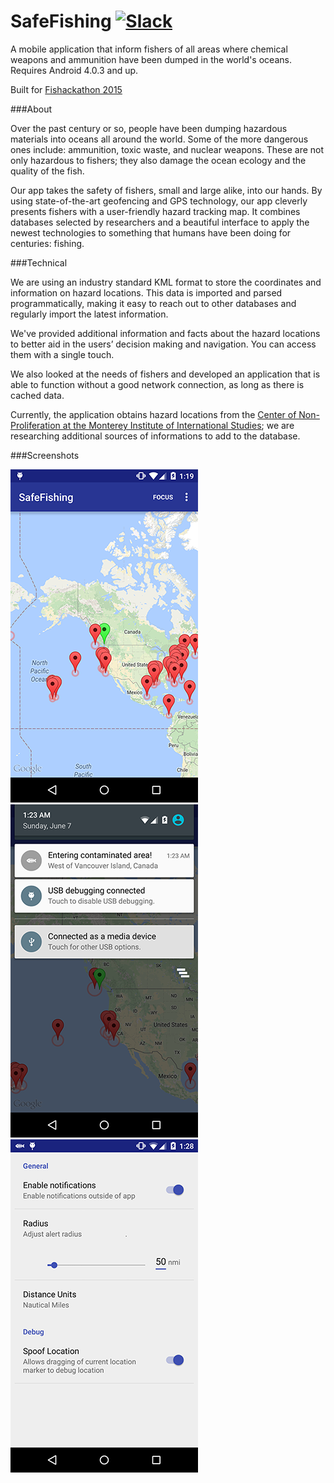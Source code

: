 SafeFishing [![Slack][slackin-badge]][slackin]
============

A mobile application that inform fishers of all areas where chemical weapons and ammunition have been dumped in the world's oceans. Requires Android 4.0.3 and up.

Built for [Fishackathon 2015](http://fishackathon2015.challengepost.com/)

###About

Over the past century or so, people have been dumping hazardous materials into oceans all around the world. Some of the more dangerous ones include: ammunition, toxic waste, and nuclear weapons. These are not only hazardous to fishers; they also damage the ocean ecology and the quality of the fish.

Our app takes the safety of fishers, small and large alike, into our hands. By using state-of-the-art geofencing and GPS technology, our app cleverly presents fishers with a user-friendly hazard tracking map. It combines databases selected by  researchers and a beautiful interface to apply the newest technologies to something that humans have been doing for centuries: fishing.

###Technical

We are using an industry standard KML format to store the coordinates and information on hazard locations. This data is imported and parsed programmatically, making it easy to reach out to other databases and regularly import the latest information.

We've provided additional information and facts about the hazard locations to better aid in the users’ decision making and navigation. You can access them with a single touch.

We also looked at the needs of fishers and developed an application that is able to function without a good network connection, as long as there is cached data.

Currently, the application obtains hazard locations from the [Center of Non-Proliferation at the Monterey Institute of International Studies](http://cns.miis.edu/stories/090806_cw_dumping.htm); we are researching additional sources of informations to add to the database.

###Screenshots

![Homepage](/app/src/main/assets/home.png "Homepage")  ![Notification](/app/src/main/assets/notification.png "Notification")  ![Settings](/app/src/main/assets/settings.png "Settings page")

[slackin]: https://murmuring-eyrie-9747.herokuapp.com/
[slackin-badge]: https://murmuring-eyrie-9747.herokuapp.com/badge.svg
